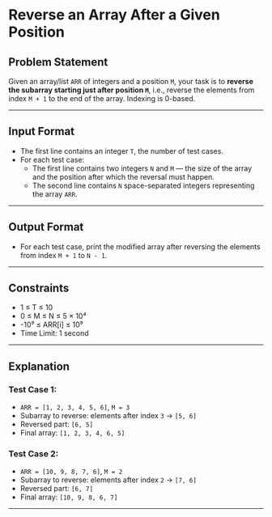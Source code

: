 # Reverse an Array After a Given Position

## Problem Statement

Given an array/list `ARR` of integers and a position `M`, your task is to **reverse the subarray starting just after position `M`**, i.e., reverse the elements from index `M + 1` to the end of the array. Indexing is 0-based.

---

## Input Format

- The first line contains an integer `T`, the number of test cases.
- For each test case:
  - The first line contains two integers `N` and `M` — the size of the array and the position after which the reversal must happen.
  - The second line contains `N` space-separated integers representing the array `ARR`.

---

## Output Format

- For each test case, print the modified array after reversing the elements from index `M + 1` to `N - 1`.

---

## Constraints

- 1 ≤ T ≤ 10  
- 0 ≤ M ≤ N ≤ 5 × 10⁴  
- -10⁹ ≤ ARR[i] ≤ 10⁹  
- Time Limit: 1 second

---
## Explanation

### Test Case 1:
- `ARR = [1, 2, 3, 4, 5, 6]`, `M = 3`
- Subarray to reverse: elements after index `3` → `[5, 6]`
- Reversed part: `[6, 5]`
- Final array: `[1, 2, 3, 4, 6, 5]`

### Test Case 2:
- `ARR = [10, 9, 8, 7, 6]`, `M = 2`
- Subarray to reverse: elements after index `2` → `[7, 6]`
- Reversed part: `[6, 7]`
- Final array: `[10, 9, 8, 6, 7]`

---

